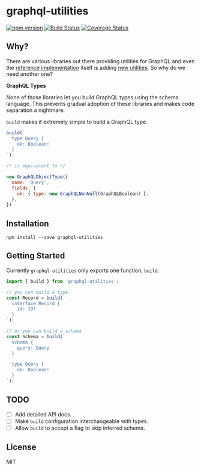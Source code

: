 # graphql-utilities
[![npm version](https://badge.fury.io/js/graphql-utilities.svg)](https://badge.fury.io/js/graphql-utilities) [![Build Status](https://travis-ci.org/bloveit/graphql-utilities.svg?branch=master)](https://travis-ci.org/bloveit/graphql-utilities) [![Coverage Status](https://coveralls.io/repos/github/bloveit/graphql-utilities/badge.svg?branch=master)](https://coveralls.io/github/bloveit/graphql-utilities?branch=master)

## Why?
There are various libraries out there providing utilities for GraphQL and even the [reference implementation](https://github.com/graphql/graphql-js) itself is adding [new utilities](https://github.com/graphql/graphql-js/pull/471). So why do we need another one?

**GraphQL Types**

None of those libraries let you build GraphQL types using the schema language. This prevents gradual adoption of these libraries and makes code separation a nightmare.

`build` makes it extremely simple to build a GraphQL type.

```js
build(`
  type Query {
    ok: Boolean!
  }
`);

/* is equivalent to */

new GraphQLObjectType({
  name: 'Query',
  fields: {
    ok: { type: new GraphQLNonNull(GraphQLBoolean) },
  },
})
```

## Installation
```
npm install --save graphql-utilities
```

## Getting Started
Currently `graphql-utilities` only exports one function, `build`.

```js
import { build } from 'graphql-utilities';

// you can build a type
const Record = build(`
  interface Record {
    id: ID!
  }
`);

// or you can build a schema
const Schema = build(`
  schema {
    query: Query
  }

  type Query {
    ok: Boolean!
  }
`);
```

## TODO
- [ ] Add detailed API docs.
- [ ] Make `build` configuration interchangeable with types.
- [ ] Allow `build` to accept a flag to skip inferred schema.

## License
MIT
